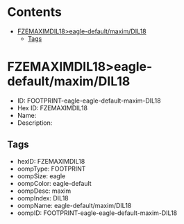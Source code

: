 



Contents
========

* [FZEMAXIMDIL18>eagle-default/maxim/DIL18](#fzemaximdil18eagle-defaultmaximdil18)
	* [Tags](#tags)

# FZEMAXIMDIL18>eagle-default/maxim/DIL18

- ID: FOOTPRINT-eagle-eagle-default-maxim-DIL18
- Hex ID: FZEMAXIMDIL18
- Name: 
- Description: 

## Tags

- hexID: FZEMAXIMDIL18
- oompType: FOOTPRINT
- oompSize: eagle
- oompColor: eagle-default
- oompDesc: maxim
- oompIndex: DIL18
- oompName: eagle-default/maxim/DIL18
- oompID: FOOTPRINT-eagle-eagle-default-maxim-DIL18
